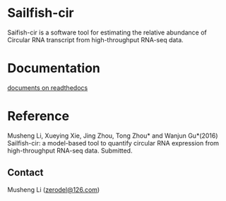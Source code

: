 # Sailfish-cir #

Saifish-cir is a software tool for estimating the relative abundance of Circular RNA transcript from high-throughput RNA-seq data.

# Documentation #

[documents on readthedocs](http://sailfish-cir.readthedocs.org/en/latest/)

# Reference #
Musheng Li, Xueying Xie, Jing Zhou, Tong Zhou* and Wanjun Gu*(2016) Sailfish-cir: a model-based tool to quantify circular RNA expression from high-throughput RNA-seq data. Submitted.


## Contact ##
Musheng Li (zerodel@126.com) 